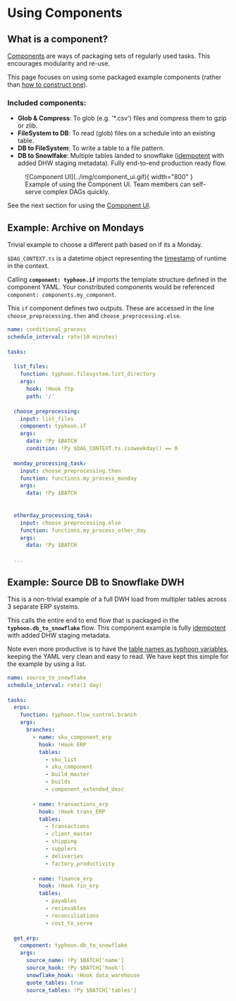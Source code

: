 # Using Components

## What is a component?

[Components][2] are ways of packaging sets of regularly used tasks. This encourages modularity and re-use.

This page focuses on using some packaged example components (rather than [how to construct one][2]).

### Included components:

- **Glob & Compress**: To glob (e.g. '*.csv') files and compress them to gzip or zlib.  
- **FileSystem to DB**: To read (glob) files on a schedule into an existing table. 
- **DB to FileSystem**: To write a table to a file pattern. 
- **DB to Snowlfake**: Multiple tables landed to snowflake ([idempotent][3] with added DHW staging metadata). Fully end-to-end production ready flow. 

<figure markdown> 
   ![Component UI](../img/component_ui.gif){ width="800" }
   <figcaption>Example of using the Component UI. Team members can self-serve complex DAGs quickly.</figcaption>
</figure>

See the next section for using the [Component UI][4].

## Example: Archive on Mondays 

Trivial example to choose a different path based on if its a Monday.

`$DAG_CONTEXT.ts` is a datetime object representing the [timestamp][1] of runtime in the context. 

Calling **`component: typhoon.if`** imports the template structure defined in the component YAML. Your constributed components would be referenced `component: components.my_component`.

This `if` component defines two outputs. These are accessed in the line `choose_preprocessing.then` and `choose_preprocessing.else`.

```YAML
name: conditional_process
schedule_interval: rate(10 minutes)

tasks:

  list_files:
    function: typhoon.filesystem.list_directory
    args:
      hook: !Hook ftp
      path: '/'

  choose_preprocessing:
    input: list_files
    component: typhoon.if
    args:
      data: !Py $BATCH
      condition: !Py $DAG_CONTEXT.ts.isoweekday() == 0

  monday_processing_task:
    input: choose_preprocessing.then
    function: functions.my_process_monday
    args:
      data: !Py $BATCH


  otherday_processing_task:
    input: choose_preprocessing.else
    function: functions.my_process_other_day
    args:
      data: !Py $BATCH
      
  ...
```

## Example: Source DB to Snowflake DWH

This is a non-trivial example of a full DWH load from multipler tables across 3 separate ERP systems. 

This calls the entire end to end flow that is packaged in the  **`typhoon.db_to_snowflake`** flow. This component example is fully [idempotent][3] with added DHW staging metadata.

Note even more productive is to have the [table names as typhoon variables][5], keeping the YAML very clean and easy to read. We have kept this simple for the example by using a list.

```YAML
name: source_to_snowflake
schedule_interval: rate(1 day)

tasks:
  erps:
    function: typhoon.flow_control.branch
    args:
      branches:
        - name: sku_component_erp
          hook: !Hook ERP
          tables:
            - sku_list
            - sku_component
            - build_master
            - builds
            - component_extended_desc

        - name: transactions_erp
          hook: !Hook trans_ERP
          tables:
            - transactions
            - client_master
            - shipping
            - supplers
            - deliveries
            - factory_productivity

        - name: finance_erp
          hook: !Hook fin_erp
          tables:
            - payables
            - recievables
            - reconciliations
            - cost_to_serve

  get_erp:
    component: typhoon.db_to_snowflake
    args:
      source_name: !Py $BATCH['name']
      source_hook: !Py $BATCH['hook']
      snowflake_hook: !Hook data_warehouse
      quote_tables: true
      source_tables: !Py $BATCH['tables']
  
```

[1]:https://docs.python.org/3/library/datetime.html#datetime.datetime.weekday
[2]:../usage/components.md
[3]:https://medium.com/ssense-tech/lets-get-idempotence-right-59f227178bb8
[4]:./using-component-ui.md
[5]:https://typhoon-data-org.github.io/typhoon-orchestrator/usage/templates.html#list-of-tables